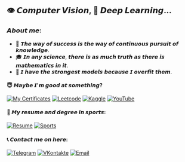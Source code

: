 ## 👁️ 𝘾𝙤𝙢𝙥𝙪𝙩𝙚𝙧 𝙑𝙞𝙨𝙞𝙤𝙣, 🧠 𝘿𝙚𝙚𝙥 𝙇𝙚𝙖𝙧𝙣𝙞𝙣𝙜...

### 𝘼𝙗𝙤𝙪𝙩 𝙢𝙚:
- 🥇 𝙏𝙝𝙚 𝙬𝙖𝙮 𝙤𝙛 𝙨𝙪𝙘𝙘𝙚𝙨𝙨 𝙞𝙨 𝙩𝙝𝙚 𝙬𝙖𝙮 𝙤𝙛 𝙘𝙤𝙣𝙩𝙞𝙣𝙪𝙤𝙪𝙨 𝙥𝙪𝙧𝙨𝙪𝙞𝙩 𝙤𝙛 𝙠𝙣𝙤𝙬𝙡𝙚𝙙𝙜𝙚.
- 🎓 𝙄𝙣 𝙖𝙣𝙮 𝙨𝙘𝙞𝙚𝙣𝙘𝙚, 𝙩𝙝𝙚𝙧𝙚 𝙞𝙨 𝙖𝙨 𝙢𝙪𝙘𝙝 𝙩𝙧𝙪𝙩𝙝 𝙖𝙨 𝙩𝙝𝙚𝙧𝙚 𝙞𝙨 𝙢𝙖𝙩𝙝𝙚𝙢𝙖𝙩𝙞𝙘𝙨 𝙞𝙣 𝙞𝙩.
- 🤣 𝙄 𝙝𝙖𝙫𝙚 𝙩𝙝𝙚 𝙨𝙩𝙧𝙤𝙣𝙜𝙚𝙨𝙩 𝙢𝙤𝙙𝙚𝙡𝙨 𝙗𝙚𝙘𝙖𝙪𝙨𝙚 𝙄 𝙤𝙫𝙚𝙧𝙛𝙞𝙩 𝙩𝙝𝙚𝙢.

#### 😇 𝙈𝙖𝙮𝙗𝙚 𝙄'𝙢 𝙜𝙤𝙤𝙙 𝙖𝙩 𝙨𝙤𝙢𝙚𝙩𝙝𝙞𝙣𝙜?

<p>
    <a href="https://github.com/Antonoof/my-certificates" target="_blank"><img alt="My Certificates" src="https://img.shields.io/badge/Certificates-00599c?style=for-the-badge&logo=github&logoColor=white"/></a>
    <a href="https://leetcode.com/u/antonoof/" target="_blank"><img alt="Leetcode" src="https://img.shields.io/badge/Leetcode-FFA116?style=for-the-badge&logo=leetcode&logoColor=white"/></a>
    <a href="https://www.kaggle.com/antonoof" target="_blank"><img alt="Kaggle" src="https://img.shields.io/badge/Kaggle-20BEFF?style=for-the-badge&logo=kaggle&logoColor=white"/></a>
    <a href="https://www.youtube.com/@Antonoof" target="_blank"><img alt="YouTube" src="https://img.shields.io/badge/YouTube-FF0000?style=for-the-badge&logo=youtube&logoColor=white"/></a>
</p>

#### 📑 𝙈𝙮 𝙧𝙚𝙨𝙪𝙢𝙚 𝙖𝙣𝙙 𝙙𝙚𝙜𝙧𝙚𝙚 𝙞𝙣 𝙨𝙥𝙤𝙧𝙩𝙨:

<p>
    <a href="https://msrfinfo.ru/people/112512" target="_blank"><img alt="Resume" src="https://img.shields.io/badge/Resume-00599c?style=for-the-badge&logo=resume&logoColor=white"/></a>
    <a href="https://msrfinfo.ru/people/112512" target="_blank"><img alt="Sports" src="https://img.shields.io/badge/Sports-4285F4?style=for-the-badge&logo=sports&logoColor=white"/></a>
</p>

#### 📞 𝘾𝙤𝙣𝙩𝙖𝙘𝙩 𝙢𝙚 𝙤𝙣 𝙝𝙚𝙧𝙚:

<p>
    <a href="https://t.me/Tem04kant" target="_blank"><img alt="Telegram" src="https://img.shields.io/badge/Telegram-26A5E4?style=for-the-badge&logo=telegram&logoColor=white"/></a>
    <a href="https://vk.com/antonoof" target="_blank"><img alt="VKontakte" src="https://img.shields.io/badge/VKontakte-4C75A3?style=for-the-badge&logo=vk&logoColor=white"/></a>
    <a href="mailto:kalka1686@mail.ru" target="_blank"><img alt="Email" src="https://img.shields.io/badge/Email-00599c?style=for-the-badge&logo=gmail&logoColor=white"/></a>
</p>

